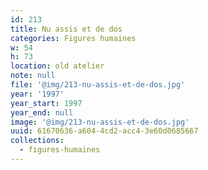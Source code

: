 ```yaml
---
id: 213
title: Nu assis et de dos
categories: Figures humaines
w: 54
h: 73
location: old atelier
note: null
file: '@img/213-nu-assis-et-de-dos.jpg'
year: '1997'
year_start: 1997
year_end: null
image: '@img/213-nu-assis-et-de-dos.jpg'
uuid: 61670636-a604-4cd2-acc4-3e60d0685667
collections:
  - figures-humaines
---
```


